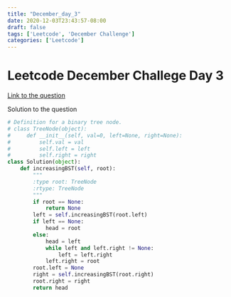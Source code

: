 ```yaml
---
title: "December_day_3"
date: 2020-12-03T23:43:57-08:00
draft: false
tags: ['Leetcode', 'December Challenge']
categories: ['Leetcode']
---
```


# Leetcode December Challege Day 3
[Link to the question](https://leetcode.com/explore/featured/card/december-leetcoding-challenge/569/week-1-december-1st-december-7th/3553/ "Day 3")

Solution to the question

```py
# Definition for a binary tree node.
# class TreeNode(object):
#     def __init__(self, val=0, left=None, right=None):
#         self.val = val
#         self.left = left
#         self.right = right
class Solution(object):
    def increasingBST(self, root):
        """
        :type root: TreeNode
        :rtype: TreeNode
        """
        if root == None:
            return None
        left = self.increasingBST(root.left)
        if left == None:
            head = root
        else:
            head = left
            while left and left.right != None:
                left = left.right
            left.right = root
        root.left = None
        right = self.increasingBST(root.right)
        root.right = right
        return head
```